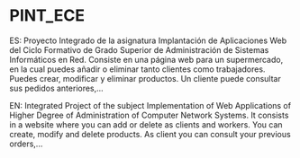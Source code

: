 # PINT_ECE
ES:
Proyecto Integrado de la asignatura Implantación de Aplicaciones Web del Ciclo Formativo de Grado Superior de Administración de Sistemas Informáticos en Red.
Consiste en una página web para un supermercado, en la cual puedes añadir o eliminar tanto clientes como trabajadores. Puedes crear, modificar y eliminar productos.
Un cliente puede consultar sus pedidos anteriores,...

EN:
Integrated Project of the subject Implementation of Web Applications of  Higher Degree of Administration of Computer Network Systems.
It consists in a website where you can add or delete as clients and workers. You can create, modify and delete products.
As client you can consult your previous orders,...
